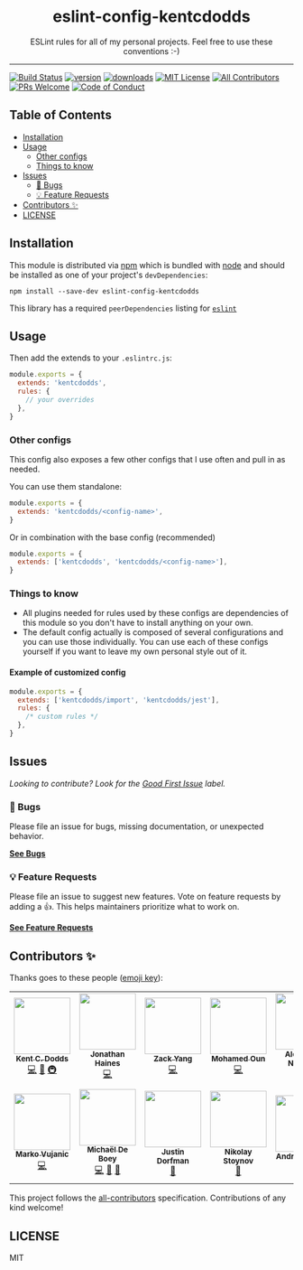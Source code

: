 <div align="center">
<h1>eslint-config-kentcdodds</h1>

<p>ESLint rules for all of my personal projects. Feel free to use these conventions :-)</p>
</div>

---

<!-- prettier-ignore-start -->
[![Build Status][build-badge]][build]
[![version][version-badge]][package]
[![downloads][downloads-badge]][npmtrends]
[![MIT License][license-badge]][license]
[![All Contributors][all-contributors-badge]](#contributors-)
[![PRs Welcome][prs-badge]][prs]
[![Code of Conduct][coc-badge]][coc]
<!-- prettier-ignore-end -->

## Table of Contents

<!-- START doctoc generated TOC please keep comment here to allow auto update -->
<!-- DON'T EDIT THIS SECTION, INSTEAD RE-RUN doctoc TO UPDATE -->

- [Installation](#installation)
- [Usage](#usage)
  - [Other configs](#other-configs)
  - [Things to know](#things-to-know)
- [Issues](#issues)
  - [🐛 Bugs](#-bugs)
  - [💡 Feature Requests](#-feature-requests)
- [Contributors ✨](#contributors-)
- [LICENSE](#license)

<!-- END doctoc generated TOC please keep comment here to allow auto update -->

## Installation

This module is distributed via [npm][npm] which is bundled with [node][node] and
should be installed as one of your project's `devDependencies`:

```
npm install --save-dev eslint-config-kentcdodds
```

This library has a required `peerDependencies` listing for [`eslint`][eslint]

## Usage

Then add the extends to your `.eslintrc.js`:

```javascript
module.exports = {
  extends: 'kentcdodds',
  rules: {
    // your overrides
  },
}
```

### Other configs

This config also exposes a few other configs that I use often and pull in as
needed.

You can use them standalone:

```javascript
module.exports = {
  extends: 'kentcdodds/<config-name>',
}
```

Or in combination with the base config (recommended)

```javascript
module.exports = {
  extends: ['kentcdodds', 'kentcdodds/<config-name>'],
}
```

### Things to know

- All plugins needed for rules used by these configs are dependencies of this
  module so you don't have to install anything on your own.
- The default config actually is composed of several configurations and you can
  use those individually. You can use each of these configs yourself if you want
  to leave my own personal style out of it.

#### Example of customized config

```javascript
module.exports = {
  extends: ['kentcdodds/import', 'kentcdodds/jest'],
  rules: {
    /* custom rules */
  },
}
```

## Issues

_Looking to contribute? Look for the [Good First Issue][good-first-issue]
label._

### 🐛 Bugs

Please file an issue for bugs, missing documentation, or unexpected behavior.

[**See Bugs**][bugs]

### 💡 Feature Requests

Please file an issue to suggest new features. Vote on feature requests by adding
a 👍. This helps maintainers prioritize what to work on.

[**See Feature Requests**][requests]

## Contributors ✨

Thanks goes to these people ([emoji key][emojis]):

<!-- ALL-CONTRIBUTORS-LIST:START - Do not remove or modify this section -->
<!-- prettier-ignore-start -->
<!-- markdownlint-disable -->
<table>
  <tr>
    <td align="center"><a href="https://kentcdodds.com"><img src="https://avatars.githubusercontent.com/u/1500684?v=3?s=100" width="100px;" alt=""/><br /><sub><b>Kent C. Dodds</b></sub></a><br /><a href="https://github.com/kentcdodds/eslint-config-kentcdodds/commits?author=kentcdodds" title="Code">💻</a> <a href="https://github.com/kentcdodds/eslint-config-kentcdodds/commits?author=kentcdodds" title="Documentation">📖</a> <a href="#infra-kentcdodds" title="Infrastructure (Hosting, Build-Tools, etc)">🚇</a></td>
    <td align="center"><a href="http://jonno.dev"><img src="https://avatars3.githubusercontent.com/u/1351912?v=4?s=100" width="100px;" alt=""/><br /><sub><b>Jonathan Haines</b></sub></a><br /><a href="https://github.com/kentcdodds/eslint-config-kentcdodds/commits?author=BarryThePenguin" title="Code">💻</a></td>
    <td align="center"><a href="https://github.com/zack9433"><img src="https://avatars3.githubusercontent.com/u/1610642?v=4?s=100" width="100px;" alt=""/><br /><sub><b>Zack Yang</b></sub></a><br /><a href="https://github.com/kentcdodds/eslint-config-kentcdodds/commits?author=zack9433" title="Code">💻</a></td>
    <td align="center"><a href="https://mohamed3on.online/"><img src="https://avatars2.githubusercontent.com/u/12295159?v=4?s=100" width="100px;" alt=""/><br /><sub><b>Mohamed Oun</b></sub></a><br /><a href="https://github.com/kentcdodds/eslint-config-kentcdodds/commits?author=Mohamed3on" title="Code">💻</a></td>
    <td align="center"><a href="https://alexandernanberg.com"><img src="https://avatars3.githubusercontent.com/u/8997319?v=4?s=100" width="100px;" alt=""/><br /><sub><b>Alexander Nanberg</b></sub></a><br /><a href="https://github.com/kentcdodds/eslint-config-kentcdodds/commits?author=alexandernanberg" title="Code">💻</a></td>
    <td align="center"><a href="https://huchen.dev"><img src="https://avatars3.githubusercontent.com/u/2078389?v=4?s=100" width="100px;" alt=""/><br /><sub><b>Hu Chen</b></sub></a><br /><a href="https://github.com/kentcdodds/eslint-config-kentcdodds/commits?author=huchenme" title="Code">💻</a></td>
    <td align="center"><a href="https://github.com/weyert"><img src="https://avatars3.githubusercontent.com/u/7049?v=4?s=100" width="100px;" alt=""/><br /><sub><b>Weyert de Boer</b></sub></a><br /><a href="https://github.com/kentcdodds/eslint-config-kentcdodds/commits?author=weyert" title="Code">💻</a></td>
  </tr>
  <tr>
    <td align="center"><a href="http://ma.vu"><img src="https://avatars3.githubusercontent.com/u/3077558?v=4?s=100" width="100px;" alt=""/><br /><sub><b>Marko Vujanic</b></sub></a><br /><a href="https://github.com/kentcdodds/eslint-config-kentcdodds/commits?author=ultrox" title="Code">💻</a></td>
    <td align="center"><a href="https://michaeldeboey.be"><img src="https://avatars3.githubusercontent.com/u/6643991?v=4?s=100" width="100px;" alt=""/><br /><sub><b>Michaël De Boey</b></sub></a><br /><a href="https://github.com/kentcdodds/eslint-config-kentcdodds/commits?author=MichaelDeBoey" title="Code">💻</a> <a href="https://github.com/kentcdodds/eslint-config-kentcdodds/commits?author=MichaelDeBoey" title="Documentation">📖</a> <a href="#tool-MichaelDeBoey" title="Tools">🔧</a></td>
    <td align="center"><a href="https://www.justindorfman.com"><img src="https://avatars1.githubusercontent.com/u/398230?v=4?s=100" width="100px;" alt=""/><br /><sub><b>Justin Dorfman</b></sub></a><br /><a href="https://github.com/kentcdodds/eslint-config-kentcdodds/commits?author=jdorfman" title="Documentation">📖</a></td>
    <td align="center"><a href="http://arvigeus.github.com"><img src="https://avatars2.githubusercontent.com/u/4872470?v=4?s=100" width="100px;" alt=""/><br /><sub><b>Nikolay Stoynov</b></sub></a><br /><a href="https://github.com/kentcdodds/eslint-config-kentcdodds/commits?author=arvigeus" title="Documentation">📖</a></td>
    <td align="center"><a href="https://www.andrewm.codes"><img src="https://avatars1.githubusercontent.com/u/18423853?v=4?s=100" width="100px;" alt=""/><br /><sub><b>Andrew Mason</b></sub></a><br /><a href="https://github.com/kentcdodds/eslint-config-kentcdodds/commits?author=andrewmcodes" title="Documentation">📖</a></td>
    <td align="center"><a href="https://github.com/benmonro"><img src="https://avatars3.githubusercontent.com/u/399236?v=4?s=100" width="100px;" alt=""/><br /><sub><b>Ben Monro</b></sub></a><br /><a href="https://github.com/kentcdodds/eslint-config-kentcdodds/commits?author=benmonro" title="Code">💻</a></td>
    <td align="center"><a href="https://github.com/silviuaavram"><img src="https://avatars.githubusercontent.com/u/11275392?v=4?s=100" width="100px;" alt=""/><br /><sub><b>Silviu Alexandru Avram</b></sub></a><br /><a href="https://github.com/kentcdodds/eslint-config-kentcdodds/commits?author=silviuaavram" title="Documentation">📖</a></td>
  </tr>
</table>

<!-- markdownlint-restore -->
<!-- prettier-ignore-end -->

<!-- ALL-CONTRIBUTORS-LIST:END -->

This project follows the [all-contributors][all-contributors] specification.
Contributions of any kind welcome!

## LICENSE

MIT

<!-- prettier-ignore-start -->
[npm]: https://www.npmjs.com
[node]: https://nodejs.org
[build-badge]: https://img.shields.io/github/workflow/status/kentcdodds/eslint-config-kentcdodds/validate?logo=github&style=flat-square
[build]: https://github.com/kentcdodds/eslint-config-kentcdodds/actions?query=workflow%3Avalidate
[version-badge]: https://img.shields.io/npm/v/eslint-config-kentcdodds.svg?style=flat-square
[package]: https://www.npmjs.com/package/eslint-config-kentcdodds
[downloads-badge]: https://img.shields.io/npm/dm/eslint-config-kentcdodds.svg?style=flat-square
[npmtrends]: http://www.npmtrends.com/eslint-config-kentcdodds
[license-badge]: https://img.shields.io/npm/l/eslint-config-kentcdodds.svg?style=flat-square
[license]: https://github.com/kentcdodds/eslint-config-kentcdodds/blob/master/LICENSE
[prs-badge]: https://img.shields.io/badge/PRs-welcome-brightgreen.svg?style=flat-square
[prs]: http://makeapullrequest.com
[coc-badge]: https://img.shields.io/badge/code%20of-conduct-ff69b4.svg?style=flat-square
[coc]: https://github.com/kentcdodds/eslint-config-kentcdodds/blob/master/other/CODE_OF_CONDUCT.md
[emojis]: https://github.com/all-contributors/all-contributors#emoji-key
[all-contributors]: https://g.all-contributorsrcithub.com/all-contributors/all-contributors
[all-contributors-badge]: https://img.shields.io/github/all-contributors/kentcdodds/eslint-config-kentcdodds?color=orange&style=flat-square
[bugs]: https://github.com/kentcdodds/eslint-config-kentcdodds/issues?utf8=%E2%9C%93&q=is%3Aissue+is%3Aopen+sort%3Acreated-desc+label%3Abug
[requests]: https://github.com/kentcdodds/eslint-config-kentcdodds/issues?utf8=%E2%9C%93&q=is%3Aissue+is%3Aopen+sort%3Areactions-%2B1-desc+label%3Aenhancement
[good-first-issue]: https://github.com/kentcdodds/eslint-config-kentcdodds/issues?utf8=%E2%9C%93&q=is%3Aissue+is%3Aopen+sort%3Areactions-%2B1-desc+label%3Aenhancement+label%3A%22good+first+issue%22

[eslint]: https://github.com/eslint/eslint
<!-- prettier-ignore-end -->
